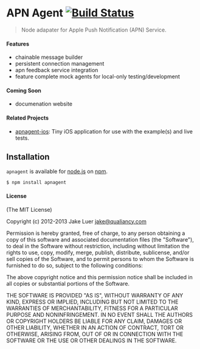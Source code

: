 # APN Agent [![Build Status](https://travis-ci.org/qualiancy/apnagent.png?branch=master)](https://travis-ci.org/qualiancy/apnagent)

> Node adapater for Apple Push Notification (APN) Service.

#### Features

- chainable message builder
- persistent connection management
- apn feedback service integration
- feature complete mock agents for local-only testing/development

#### Coming Soon

- documenation website

#### Related Projects

- [apnagent-ios](https://github.com/logicalparadox/apnagent-ios): Tiny iOS application for use with the example(s) and live tests.

## Installation

`apnagent` is available for [node.js](http://nodejs.org) on [npm](http://npmjs.org).

    $ npm install apnagent

#### License

(The MIT License)

Copyright (c) 2012-2013 Jake Luer <jake@qualiancy.com>

Permission is hereby granted, free of charge, to any person obtaining a copy
of this software and associated documentation files (the "Software"), to deal
in the Software without restriction, including without limitation the rights
to use, copy, modify, merge, publish, distribute, sublicense, and/or sell
copies of the Software, and to permit persons to whom the Software is
furnished to do so, subject to the following conditions:

The above copyright notice and this permission notice shall be included in
all copies or substantial portions of the Software.

THE SOFTWARE IS PROVIDED "AS IS", WITHOUT WARRANTY OF ANY KIND, EXPRESS OR
IMPLIED, INCLUDING BUT NOT LIMITED TO THE WARRANTIES OF MERCHANTABILITY,
FITNESS FOR A PARTICULAR PURPOSE AND NONINFRINGEMENT. IN NO EVENT SHALL THE
AUTHORS OR COPYRIGHT HOLDERS BE LIABLE FOR ANY CLAIM, DAMAGES OR OTHER
LIABILITY, WHETHER IN AN ACTION OF CONTRACT, TORT OR OTHERWISE, ARISING FROM,
OUT OF OR IN CONNECTION WITH THE SOFTWARE OR THE USE OR OTHER DEALINGS IN
THE SOFTWARE.
